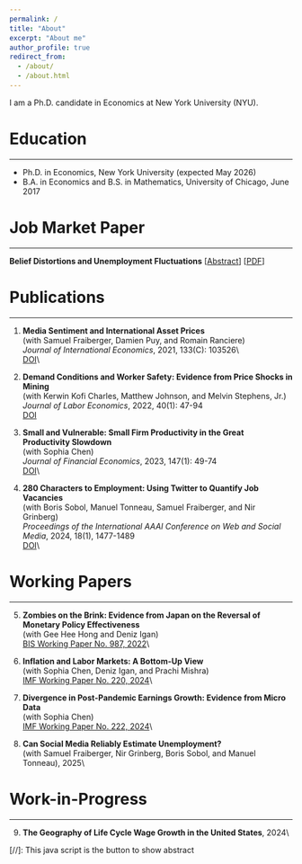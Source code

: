 ```yaml
---
permalink: /
title: "About"
excerpt: "About me"
author_profile: true
redirect_from: 
  - /about/
  - /about.html
---
```


I am a Ph.D. candidate in Economics at New York University (NYU). 

Education
=========
---
* Ph.D. in Economics, New York University (expected May 2026)  
* B.A. in Economics and B.S. in Mathematics, University of Chicago, June 2017  

<div id="Research">
</div>

Job Market Paper
=========
---
**Belief Distortions and Unemployment Fluctuations**
\[<a href="#/" onclick="visib('BDUF')">Abstract</a>\] \[[PDF](../files/main.pdf)\]  
<div id="BDUF" style="display: none; text-align: justify; line-height: 1.2" >
This paper studies unemployment fluctuations when expectations deviate from a rational benchmark. By using survey forecasts, I decompose time-series and cross-sectional variation in job filling rates. Under subjective beliefs, hiring is driven by predictable errors in cash flow expectations, while discount rates play a minor role. In contrast, rational expectations assign a dominant role to discount rates. Survey measures of the user cost of labor are acyclical, indicating more rigidity under subjective beliefs. The findings suggest that belief distortions can amplify unemployment fluctuations: over-optimism about cash flows during expansions leads to future disappointment, which suppresses labor demand during recessions even as perceived labor costs remain persistently high. 
<br>
<IMG src="../files/time_series_cycle_h20.png"  alt="BDUF"/>
<br>
</div>

Publications
=========
---
1. **Media Sentiment and International Asset Prices**\
(with Samuel Fraiberger, Damien Puy, and Romain Ranciere)\
*Journal of International Economics*, 2021, 133(C): 103526\  
[DOI](https://doi.org/10.1016/j.jinteco.2021.103526)\

2. **Demand Conditions and Worker Safety: Evidence from Price Shocks in Mining**\
(with Kerwin Kofi Charles, Matthew Johnson, and Melvin Stephens, Jr.)\
*Journal of Labor Economics*, 2022, 40(1): 47-94\
[DOI](https://doi.org/10.1086/713887)

3. **Small and Vulnerable: Small Firm Productivity in the Great Productivity Slowdown**\
(with Sophia Chen)\
*Journal of Financial Economics*, 2023, 147(1): 49-74\
[DOI](https://doi.org/10.1016/j.jfineco.2022.09.007)\

4. **280 Characters to Employment: Using Twitter to Quantify Job Vacancies**\
(with Boris Sobol, Manuel Tonneau, Samuel Fraiberger, and Nir Grinberg)\
*Proceedings of the International AAAI Conference on Web and Social Media*, 2024, 18(1), 1477-1489\
[DOI](https://doi.org/10.1609/icwsm.v18i1.31403)\

Working Papers
=========
---

5. **Zombies on the Brink: Evidence from Japan on the Reversal of Monetary Policy Effectiveness**\
(with Gee Hee Hong and Deniz Igan)\
[BIS Working Paper No. 987, 2022](https://www.bis.org/publ/work987.htm)\

6. **Inflation and Labor Markets: A Bottom-Up View**\
(with Sophia Chen, Deniz Igan, and Prachi Mishra)\
[IMF Working Paper No. 220, 2024](https://doi.org/10.5089/9798400291807.001)\

7. **Divergence in Post-Pandemic Earnings Growth: Evidence from Micro Data**\
(with Sophia Chen)\
[IMF Working Paper No. 222, 2024](https://doi.org/10.5089/9798400291814.001)\

8. **Can Social Media Reliably Estimate Unemployment?**\
(with Samuel Fraiberger, Nir Grinberg, Boris Sobol, and Manuel Tonneau), 2025\

Work-in-Progress
=========
---

9. **The Geography of Life Cycle Wage Growth in the United States**, 2024\



[//]: This java script is the button to show abstract
<script>
 function visib(id) {
  var x = document.getElementById(id);
  if (x.style.display === "block") {
    x.style.display = "none";
  } else {
    x.style.display = "block";
  }
}
</script>
